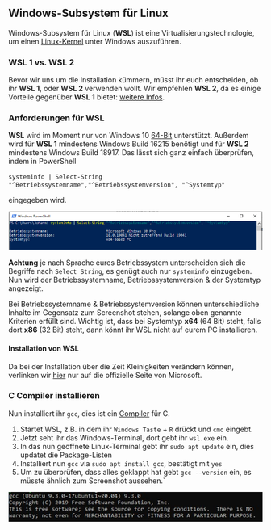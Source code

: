 ## Windows-Subsystem für Linux

Windows-Subsystem für Linux (**WSL**) ist eine Virtualisierungstechnologie, um einen [Linux-Kernel](https://de.wikipedia.org/wiki/Kernel_(Betriebssystem)) unter Windows auszuführen.

### WSL 1 vs. WSL 2
Bevor wir uns um die Installation kümmern, müsst ihr euch entscheiden, ob ihr **WSL 1**, oder **WSL 2** verwenden wollt.
Wir empfehlen **WSL 2**, da es einige Vorteile gegenüber **WSL 1** bietet: [weitere Infos](https://docs.microsoft.com/de-de/windows/wsl/compare-versions).

### Anforderungen für WSL

**WSL** wird im Moment nur von Windows 10 [64-Bit](https://de.wikipedia.org/wiki/64-Bit-Architektur) unterstützt.
Außerdem wird für **WSL 1** mindestens Windows Build 16215 benötigt und für **WSL 2** mindestens Windows Build 18917.
Das lässt sich ganz einfach überprüfen, indem in PowerShell
```
systeminfo | Select-String "^Betriebssystemname","^Betriebssystemversion", "^Systemtyp"
```

eingegeben wird.

![Anforderungen](anforderungen_wsl.png)

**Achtung** je nach Sprache eures Betriebssystem unterscheiden sich die Begriffe nach `Select String`, es genügt auch nur `systeminfo` einzugeben.
Nun wird der Betriebssystemname, Betriebssystemversion & der Systemtyp angezeigt.

Bei Betriebssystemname & Betriebssystemversion können unterschiedliche Inhalte im Gegensatz zum Screenshot stehen, solange oben genannte Kriterien erfüllt sind.
Wichtig ist, dass bei Systemtyp **x64** (64 Bit) steht, falls dort **x86** (32 Bit) steht, dann könnt ihr WSL nicht auf eurem PC installieren.

#### Installation von WSL
Da bei der Installation über die Zeit Kleinigkeiten verändern können, verlinken wir [hier](https://docs.microsoft.com/de-de/windows/wsl/install-win10) nur auf die offizielle Seite von Microsoft.


### C Compiler installieren

Nun installiert ihr ``gcc``, dies ist ein [Compiler](https://de.wikipedia.org/wiki/Compiler) für C.

1. Startet WSL, z.B. in dem ihr ``Windows Taste`` + ``R`` drückt und ``cmd`` eingebt.
2. Jetzt seht ihr das Windows-Terminal, dort gebt ihr ``wsl.exe`` ein.
3. In das nun geöffnete Linux-Terminal gebt ihr ``sudo apt update`` ein, dies updatet die Package-Listen
4. Installiert nun ``gcc`` via ``sudo apt install gcc``, bestätigt mit ``yes``
5. Um zu überprüfen, dass alles geklappt hat gebt ``gcc --version`` ein, es müsste ähnlich zum Screenshot aussehen.`

![gcc](gcc.png)